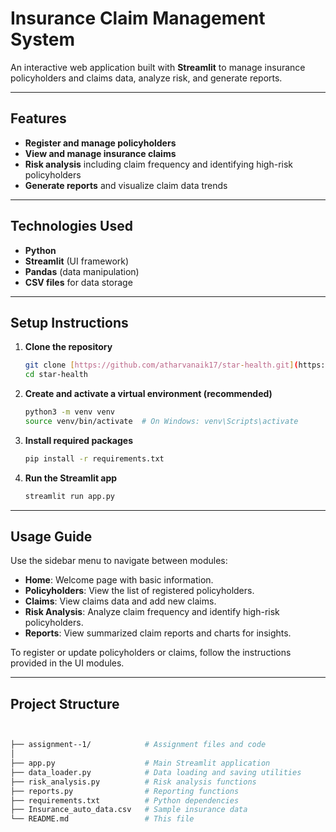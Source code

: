 # Insurance Claim Management System

An interactive web application built with **Streamlit** to manage insurance policyholders and claims data, analyze risk, and generate reports.

---

## Features

- **Register and manage policyholders**
- **View and manage insurance claims**
- **Risk analysis** including claim frequency and identifying high-risk policyholders
- **Generate reports** and visualize claim data trends

---

## Technologies Used

- **Python**
- **Streamlit** (UI framework)
- **Pandas** (data manipulation)
- **CSV files** for data storage

---

## Setup Instructions

1.  **Clone the repository**

    ```bash
    git clone [https://github.com/atharvanaik17/star-health.git](https://github.com/atharvanaik17/star-health.git)
    cd star-health
    ```

2.  **Create and activate a virtual environment (recommended)**

    ```bash
    python3 -m venv venv
    source venv/bin/activate  # On Windows: venv\Scripts\activate
    ```

3.  **Install required packages**

    ```bash
    pip install -r requirements.txt
    ```

4.  **Run the Streamlit app**

    ```bash
    streamlit run app.py
    ```

---

## Usage Guide

Use the sidebar menu to navigate between modules:

-   **Home**: Welcome page with basic information.
-   **Policyholders**: View the list of registered policyholders.
-   **Claims**: View claims data and add new claims.
-   **Risk Analysis**: Analyze claim frequency and identify high-risk policyholders.
-   **Reports**: View summarized claim reports and charts for insights.

To register or update policyholders or claims, follow the instructions provided in the UI modules.

---

## Project Structure

```bash


├── assignment--1/            # Assignment files and code
│
├── app.py                    # Main Streamlit application
├── data_loader.py            # Data loading and saving utilities
├── risk_analysis.py          # Risk analysis functions
├── reports.py                # Reporting functions
├── requirements.txt          # Python dependencies
├── Insurance_auto_data.csv   # Sample insurance data
└── README.md                 # This file
